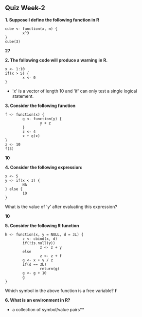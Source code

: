 ## Quiz Week-2

**1. Suppose I define the following function in R**
```
cube <- function(x, n) {
        x^3
}
cube(3)
```
**27**

**2. The following code will produce a warning in R.**
```
x <- 1:10
if(x > 5) {
        x <- 0
}
```
* 'x' is a vector of length 10 and 'if' can only test a single logical statement. 

**3. Consider the following function**
```
f <- function(x) {
        g <- function(y) {
                y + z
        }
        z <- 4
        x + g(x)
}
z <- 10
f(3)
```
**10**

**4. Consider the following expression:**
```
x <- 5
y <- if(x < 3) {
        NA
} else {
        10
}
```
What is the value of 'y' after evaluating this expression?

**10**

**5. Consider the following R function**
```
h <- function(x, y = NULL, d = 3L) {
        z <- cbind(x, d)
        if(!is.null(y))
                z <- z + y
        else
                z <- z + f
        g <- x + y / z
        if(d == 3L)
                return(g)
        g <- g + 10
        g
}
```
Which symbol in the above function is a free variable?
**f**

**6. What is an environment in R?**
* a collection of symbol/value pairs**